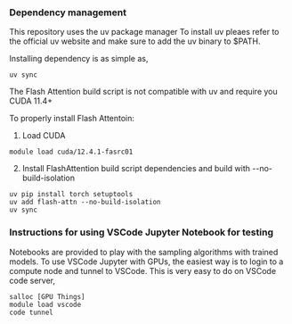 ### Dependency management
This repository uses the uv package manager
To install uv pleaes refer to the official uv website and make sure to add the uv binary to $PATH.

Installing dependency is as simple as,
```
uv sync
```

The Flash Attention build script is not compatible with uv and require you CUDA 11.4+

To properly install Flash Attentoin:

1. Load CUDA 
```
module load cuda/12.4.1-fasrc01
```

2. Install FlashAttention build script dependencies and build with --no-build-isolation
```
uv pip install torch setuptools
uv add flash-attn --no-build-isolation
uv sync
```


### Instructions for using VSCode Jupyter Notebook for testing
Notebooks are provided to play with the sampling algorithms with trained models.
To use VSCode Jupyter with GPUs, the easiest way is to login to a compute node and tunnel to VSCode.
This is very easy to do on VSCode code server,

```
salloc [GPU Things]
module load vscode
code tunnel
```
